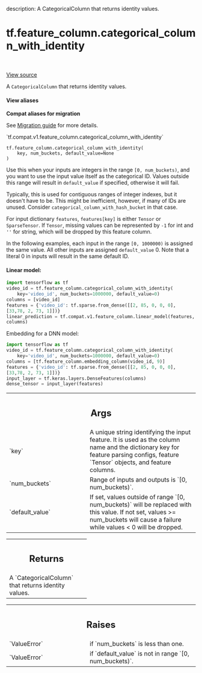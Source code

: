 description: A CategoricalColumn that returns identity values.

<div itemscope itemtype="http://developers.google.com/ReferenceObject">
<meta itemprop="name" content="tf.feature_column.categorical_column_with_identity" />
<meta itemprop="path" content="Stable" />
</div>

# tf.feature_column.categorical_column_with_identity

<!-- Insert buttons and diff -->

<table class="tfo-notebook-buttons tfo-api nocontent" align="left">

</table>

<a target="_blank" class="external" href="/code/stable/tensorflow/python/feature_column/feature_column_v2.py">View source</a>



A `CategoricalColumn` that returns identity values.

<section class="expandable">
  <h4 class="showalways">View aliases</h4>
  <p>
<b>Compat aliases for migration</b>
<p>See
<a href="https://www.tensorflow.org/guide/migrate">Migration guide</a> for
more details.</p>
<p>`tf.compat.v1.feature_column.categorical_column_with_identity`</p>
</p>
</section>

<pre class="devsite-click-to-copy prettyprint lang-py tfo-signature-link">
<code>tf.feature_column.categorical_column_with_identity(
    key, num_buckets, default_value=None
)
</code></pre>



<!-- Placeholder for "Used in" -->

Use this when your inputs are integers in the range `[0, num_buckets)`, and
you want to use the input value itself as the categorical ID. Values outside
this range will result in `default_value` if specified, otherwise it will
fail.

Typically, this is used for contiguous ranges of integer indexes, but
it doesn't have to be. This might be inefficient, however, if many of IDs
are unused. Consider `categorical_column_with_hash_bucket` in that case.

For input dictionary `features`, `features[key]` is either `Tensor` or
`SparseTensor`. If `Tensor`, missing values can be represented by `-1` for int
and `''` for string, which will be dropped by this feature column.

In the following examples, each input in the range `[0, 1000000)` is assigned
the same value. All other inputs are assigned `default_value` 0. Note that a
literal 0 in inputs will result in the same default ID.

#### Linear model:



```python
import tensorflow as tf
video_id = tf.feature_column.categorical_column_with_identity(
    key='video_id', num_buckets=1000000, default_value=0)
columns = [video_id]
features = {'video_id': tf.sparse.from_dense([[2, 85, 0, 0, 0],
[33,78, 2, 73, 1]])}
linear_prediction = tf.compat.v1.feature_column.linear_model(features,
columns)
```

Embedding for a DNN model:

```python
import tensorflow as tf
video_id = tf.feature_column.categorical_column_with_identity(
    key='video_id', num_buckets=1000000, default_value=0)
columns = [tf.feature_column.embedding_column(video_id, 9)]
features = {'video_id': tf.sparse.from_dense([[2, 85, 0, 0, 0],
[33,78, 2, 73, 1]])}
input_layer = tf.keras.layers.DenseFeatures(columns)
dense_tensor = input_layer(features)
```

<!-- Tabular view -->
 <table class="responsive fixed orange">
<colgroup><col width="214px"><col></colgroup>
<tr><th colspan="2"><h2 class="add-link">Args</h2></th></tr>

<tr>
<td>
`key`
</td>
<td>
A unique string identifying the input feature. It is used as the
column name and the dictionary key for feature parsing configs, feature
`Tensor` objects, and feature columns.
</td>
</tr><tr>
<td>
`num_buckets`
</td>
<td>
Range of inputs and outputs is `[0, num_buckets)`.
</td>
</tr><tr>
<td>
`default_value`
</td>
<td>
If set, values outside of range `[0, num_buckets)` will
be replaced with this value. If not set, values >= num_buckets will
cause a failure while values < 0 will be dropped.
</td>
</tr>
</table>



<!-- Tabular view -->
 <table class="responsive fixed orange">
<colgroup><col width="214px"><col></colgroup>
<tr><th colspan="2"><h2 class="add-link">Returns</h2></th></tr>
<tr class="alt">
<td colspan="2">
A `CategoricalColumn` that returns identity values.
</td>
</tr>

</table>



<!-- Tabular view -->
 <table class="responsive fixed orange">
<colgroup><col width="214px"><col></colgroup>
<tr><th colspan="2"><h2 class="add-link">Raises</h2></th></tr>

<tr>
<td>
`ValueError`
</td>
<td>
if `num_buckets` is less than one.
</td>
</tr><tr>
<td>
`ValueError`
</td>
<td>
if `default_value` is not in range `[0, num_buckets)`.
</td>
</tr>
</table>

